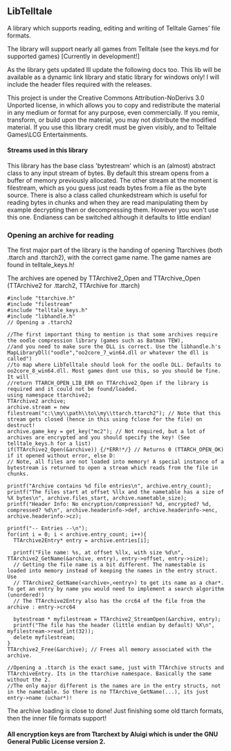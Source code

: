 ## LibTelltale
A library which supports reading, editing and writing of Telltale Games' file formats.

The library will support nearly all games from Telltale (see the keys.md for supported games) [Currently in development!]

As the library gets updated Ill update the following docs too. 
This lib will be available as a dynamic link library and static library for windows only! I will include the header files required with the releases.

This project is under the Creative Commons Attribution-NoDerivs 3.0 Unported license, in which allows you to copy and redistribute the material in any medium or format for any purpose, even commercially. If you remix, transform, or build upon the material, you may not distribute the modified material. If you use this library credit must be given visibly, and to Telltale Games\LCG Entertainments.

#### Streams used in this library

This library has the base class 'bytestream' which is an (almost) abstract class to any input stream of bytes. By default this stream opens from a buffer of memory previously allocated. The other stream at the moment is filestream, which as you guess just reads bytes from a file as the byte source. There is also a class called chunkedstream which is useful for reading bytes in chunks and when they are read manipulating them by example decrypting then or decompressing them. However you won't use this one. Endianess can be switched although it defaults to little endian!

### Opening an archive for reading

The first major part of the library is the handing of opening Ttarchives (both .ttarch and .ttarch2), with the correct game name.
The game names are found in telltale_keys.h!

The archives are opened by TTArchive2_Open and TTArchive_Open (TTArchive2 for .ttarch2, TTArchive for .ttarch)

```
#include "ttarchive.h"
#include "filestream"
#include "telltale_keys.h"
#include "libhandle.h"
// Opening a .ttarch2

//The first important thing to mention is that some archives require the oodle compression library (games such as Batman TEW),
//and you need to make sure the DLL is correct. Use the libhandle.h's MapLibraryDll("oodle","oo2core_7_win64.dll or whatever the dll is called")
//to map where LibTelltale should look for the oodle DLL. Defaults to oo2core_8_win64.dll. Most games dont use this, so you should be fine. It will
//return TTARCH_OPEN_LIB_ERR on TTArchive2_Open if the library is required and it could not be found/loaded.
using namespace ttarchive2;
TTArchive2 archive;
archive.stream = new filestream("c:\\my\\path\\to\\my\\ttarch.ttarch2"); // Note that this stream gets closed (hence in this using fclose for the file) on destruct!
archive.game_key = get_key("mc2"); // Not required, but a lot of archives are encrypted and you should specify the key! (See telltale_keys.h for a list)
if(TTArchive2_Open(&archive)) {/*ERR!*/} // Returns 0 (TTARCH_OPEN_OK) if it opened without error, else D:
// Note, all files are not loaded into memory! A special instance of a bytestream is returned to open a stream which reads from the file in chunks.

printf("Archive contains %d file entries\n", archive.entry_count);
printf("The files start at offset %llx and the nametable has a size of %X bytes\n", archive.files_start, archive.nametable_size);
printf("Header Info: No encryption/compression? %d, encrypted? %d, compressed? %d\n", archive.headerinfo->def, archive.headerinfo->enc, archive.headerinfo->cz);

printf("-- Entries --\n");
for(int i = 0; i < archive.entry_count; i++){
  TTArchive2Entry* entry = archive.entries[i];
  
  printf("File name: %s, at offset %llx, with size %d\n", TTArchive2_GetName(&archive, entry), entry->offset, entry->size);
  // Getting the file name is a bit different. The namestable is loaded into memory instead of keeping the names in the entry struct. Use
  // TTArchive2_GetName(<archive>,<entry>) to get its name as a char*. To get an entry by name you would need to implement a search algorithm (unordered!)
  // The TTArchive2Entry also has the crc64 of the file from the archive : entry->crc64
  
  bytestream * myfilestream = TTArchive2_StreamOpen(&archive, entry);
  printf("The file has the header (little endian by default) %X\n", myfilestream->read_int(32));
  delete myfilestream;
}
TTArchive2_Free(&archive); // Frees all memory associated with the archive.

//Opening a .ttarch is the exact same, just with TTArchive structs and TTArchiveEntry. Its in the ttarchive namespace. Basically the same without the 2.
//The only major different is the names are in the entry structs, not in the nametable. So there is no TTArchive_GetName(...), its just entry->name (uchar*)!
```
The archive loading is close to done! Just finishing some old ttarch formats, then the inner file formats support!

#### All encryption keys are from Ttarchext by Aluigi which is under the GNU General Public License version 2.

